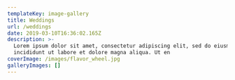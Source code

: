```yaml
---
templateKey: image-gallery
title: Weddings
url: /weddings
date: 2019-03-10T16:36:02.165Z
description: >-
  Lorem ipsum dolor sit amet, consectetur adipiscing elit, sed do eiusmod tempor
  incididunt ut labore et dolore magna aliqua. Ut en
coverImage: /images/flavor_wheel.jpg
galleryImages: []
---
```


